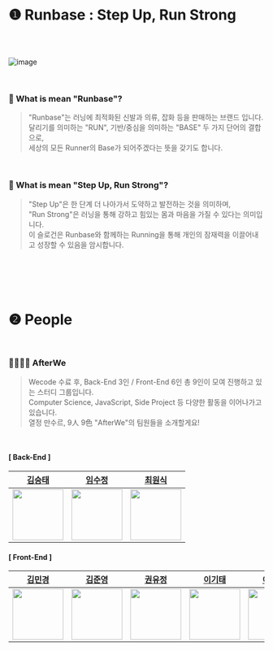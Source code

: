 # ❶ Runbase : Step Up, Run Strong

<br />
<br />

![image](https://github.com/afterWe/Run_Base_front-end/assets/124610396/5a6b77b7-cbd4-4922-928f-c427e0193954)

<br />

### 🧐 What is mean "Runbase"?
> "Runbase"는 러닝에 최적화된 신발과 의류, 잡화 등을 판매하는 브랜드 입니다. <br />
> 달리기를 의미하는 "RUN", 기반/중심을 의미하는 "BASE" 두 가지 단어의 결합으로,<br />
> 세상의 모든 Runner의 Base가 되어주겠다는 뜻을 갖기도 합니다.

<br />

### 🤔 What is mean "Step Up, Run Strong"?
> "Step Up"은 한 단계 더 나아가서 도약하고 발전하는 것을 의미하며,<br />
> "Run Strong"은 러닝을 통해 강하고 힘있는 몸과 마음을 가질 수 있다는 의미입니다. <br />
> 이 슬로건은 Runbase와 함께하는  Running을 통해 개인의 잠재력을 이끌어내고 성장할 수 있음을 암시합니다.

<br />
<br />
<br />
<br />


# ❷ People

<br />

### 👨‍👩‍👦‍👦 AfterWe

> Wecode 수료 후, Back-End 3인 / Front-End 6인 총 9인이 모여 진행하고 있는 스터디 그룹입니다. <br />
> Computer Science, JavaScript, Side Project 등 다양한 활동을 이어나가고 있습니다. <br />
> 열정 만수르, 9人 9色 "AfterWe"의 팀원들을 소개할게요!

<br />

#### [ Back-End ]

 [김승태](https://github.com/Dohangang) | [임수정](https://github.com/trtw9889)  |  [최원식](https://github.com/YoojeongKwon) 
| :---: | :---: | :---: |
| <a href="https://github.com/Dohangang"><img src="https://github.com/Dohangang.png" width="100"></a> | <a href="https://github.com/trtw9889"><img src="https://github.com/trtw9889.png" width="100"></a> | <a href="https://github.com/Choiwonsikk"><img src="https://github.com/Choiwonsikk.png" width="100"></a> | 

#### [ Front-End ]

 [김민경](https://github.com/minngaeng) | [김준영](https://github.com/zunyange)  |  [권유정](https://github.com/YoojeongKwon)  | [이기태](https://github.com/thenutcrackers2) | [이솜이](https://github.com/somyiLee) |  [유정인](https://github.com/jaylenyu) | 
| :---: | :---: | :---: | :---: | :---: | :---: |
| <a href="https://github.com/minngaeng"><img src="https://github.com/minngaeng.png" width="100"></a> | <a href="https://github.com/zunyange"><img src="https://github.com/zunyange.png" width="100"></a> | <a href="https://github.com/YoojeongKwon"><img src="https://github.com/YoojeongKwon.png" width="100"></a> | <a href="https://github.com/thenutcrackers2"><img src="https://github.com/thenutcrackers2.png" width="100"></a> | <a href="https://github.com/somyiLee"><img src="https://github.com/somyiLee.png" width="100"></a> | <a href="https://github.com/jaylenyu"><img src="https://github.com/jaylenyu.png" width="100"></a> |

<br />


